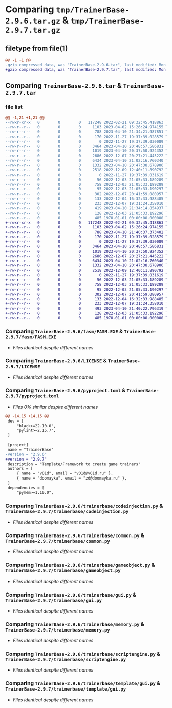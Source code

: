 # Comparing `tmp/TrainerBase-2.9.6.tar.gz` & `tmp/TrainerBase-2.9.7.tar.gz`

## filetype from file(1)

```diff
@@ -1 +1 @@
-gzip compressed data, was "TrainerBase-2.9.6.tar", last modified: Mon Apr 10 21:34:40 2023, max compression
+gzip compressed data, was "TrainerBase-2.9.7.tar", last modified: Mon Apr 10 21:41:09 2023, max compression
```

## Comparing `TrainerBase-2.9.6.tar` & `TrainerBase-2.9.7.tar`

### file list

```diff
@@ -1,21 +1,21 @@
--rwxr-xr-x   0        0        0   117248 2022-02-21 09:32:45.418863 TrainerBase-2.9.6/fasm/FASM.EXE
--rw-r--r--   0        0        0     1103 2023-04-02 15:26:24.974155 TrainerBase-2.9.6/LICENSE
--rw-r--r--   0        0        0      788 2023-04-10 21:34:21.987851 TrainerBase-2.9.6/pyproject.toml
--rw-r--r--   0        0        0      170 2022-11-27 19:37:39.028579 TrainerBase-2.9.6/README.md
--rw-r--r--   0        0        0        0 2022-11-27 19:37:39.030089 TrainerBase-2.9.6/trainerbase/__init__.py
--rw-r--r--   0        0        0     3464 2023-04-10 20:48:57.586831 TrainerBase-2.9.6/trainerbase/codeinjection.py
--rw-r--r--   0        0        0     1019 2023-04-10 20:37:50.924352 TrainerBase-2.9.6/trainerbase/common.py
--rw-r--r--   0        0        0     2686 2022-12-07 20:27:21.445222 TrainerBase-2.9.6/trainerbase/gameobject.py
--rw-r--r--   0        0        0     6434 2023-04-10 21:02:16.760340 TrainerBase-2.9.6/trainerbase/gui.py
--rw-r--r--   0        0        0     1332 2023-04-10 20:47:38.678906 TrainerBase-2.9.6/trainerbase/memory.py
--rw-r--r--   0        0        0     2518 2022-12-09 12:40:11.890792 TrainerBase-2.9.6/trainerbase/scriptengine.py
--rw-r--r--   0        0        0        0 2022-11-27 19:37:39.031619 TrainerBase-2.9.6/trainerbase/template/__init__.py
--rw-r--r--   0        0        0       56 2022-12-03 21:05:33.189289 TrainerBase-2.9.6/trainerbase/template/config.py
--rw-r--r--   0        0        0      758 2022-12-03 21:05:33.189289 TrainerBase-2.9.6/trainerbase/template/gui.py
--rw-r--r--   0        0        0       95 2022-12-03 21:05:33.190297 TrainerBase-2.9.6/trainerbase/template/injections.py
--rw-r--r--   0        0        0      302 2022-12-07 20:41:59.080957 TrainerBase-2.9.6/trainerbase/template/main.py
--rw-r--r--   0        0        0      133 2022-12-04 16:32:33.988485 TrainerBase-2.9.6/trainerbase/template/objects.py
--rw-r--r--   0        0        0      233 2022-12-07 19:31:24.358010 TrainerBase-2.9.6/trainerbase/template/scripts.py
--rw-r--r--   0        0        0      419 2023-04-10 21:34:14.854937 TrainerBase-2.9.6/trainerbase/tts.py
--rw-r--r--   0        0        0      128 2022-12-03 21:05:33.192296 TrainerBase-2.9.6/trainerbase/use_trainer_template.py
--rw-r--r--   0        0        0      485 1970-01-01 00:00:00.000000 TrainerBase-2.9.6/PKG-INFO
+-rwxr-xr-x   0        0        0   117248 2022-02-21 09:32:45.418863 TrainerBase-2.9.7/fasm/FASM.EXE
+-rw-r--r--   0        0        0     1103 2023-04-02 15:26:24.974155 TrainerBase-2.9.7/LICENSE
+-rw-r--r--   0        0        0      788 2023-04-10 21:40:37.373402 TrainerBase-2.9.7/pyproject.toml
+-rw-r--r--   0        0        0      170 2022-11-27 19:37:39.028579 TrainerBase-2.9.7/README.md
+-rw-r--r--   0        0        0        0 2022-11-27 19:37:39.030089 TrainerBase-2.9.7/trainerbase/__init__.py
+-rw-r--r--   0        0        0     3464 2023-04-10 20:48:57.586831 TrainerBase-2.9.7/trainerbase/codeinjection.py
+-rw-r--r--   0        0        0     1019 2023-04-10 20:37:50.924352 TrainerBase-2.9.7/trainerbase/common.py
+-rw-r--r--   0        0        0     2686 2022-12-07 20:27:21.445222 TrainerBase-2.9.7/trainerbase/gameobject.py
+-rw-r--r--   0        0        0     6434 2023-04-10 21:02:16.760340 TrainerBase-2.9.7/trainerbase/gui.py
+-rw-r--r--   0        0        0     1332 2023-04-10 20:47:38.678906 TrainerBase-2.9.7/trainerbase/memory.py
+-rw-r--r--   0        0        0     2518 2022-12-09 12:40:11.890792 TrainerBase-2.9.7/trainerbase/scriptengine.py
+-rw-r--r--   0        0        0        0 2022-11-27 19:37:39.031619 TrainerBase-2.9.7/trainerbase/template/__init__.py
+-rw-r--r--   0        0        0       56 2022-12-03 21:05:33.189289 TrainerBase-2.9.7/trainerbase/template/config.py
+-rw-r--r--   0        0        0      758 2022-12-03 21:05:33.189289 TrainerBase-2.9.7/trainerbase/template/gui.py
+-rw-r--r--   0        0        0       95 2022-12-03 21:05:33.190297 TrainerBase-2.9.7/trainerbase/template/injections.py
+-rw-r--r--   0        0        0      302 2022-12-07 20:41:59.080957 TrainerBase-2.9.7/trainerbase/template/main.py
+-rw-r--r--   0        0        0      133 2022-12-04 16:32:33.988485 TrainerBase-2.9.7/trainerbase/template/objects.py
+-rw-r--r--   0        0        0      233 2022-12-07 19:31:24.358010 TrainerBase-2.9.7/trainerbase/template/scripts.py
+-rw-r--r--   0        0        0      493 2023-04-10 21:40:22.796319 TrainerBase-2.9.7/trainerbase/tts.py
+-rw-r--r--   0        0        0      128 2022-12-03 21:05:33.192296 TrainerBase-2.9.7/trainerbase/use_trainer_template.py
+-rw-r--r--   0        0        0      485 1970-01-01 00:00:00.000000 TrainerBase-2.9.7/PKG-INFO
```

### Comparing `TrainerBase-2.9.6/fasm/FASM.EXE` & `TrainerBase-2.9.7/fasm/FASM.EXE`

 * *Files identical despite different names*

### Comparing `TrainerBase-2.9.6/LICENSE` & `TrainerBase-2.9.7/LICENSE`

 * *Files identical despite different names*

### Comparing `TrainerBase-2.9.6/pyproject.toml` & `TrainerBase-2.9.7/pyproject.toml`

 * *Files 0% similar despite different names*

```diff
@@ -14,15 +14,15 @@
 dev = [
     "black>=22.10.0",
     "pylint>=2.15.7",
 ]
 
 [project]
 name = "TrainerBase"
-version = "2.9.6"
+version = "2.9.7"
 description = "Template/Framework to create game trainers"
 authors = [
     { name = "v01d", email = "v01d@v01d.ru" },
     { name = "doomayka", email = "zd@doomayka.ru" },
 ]
 dependencies = [
     "pymem>=1.10.0",
```

### Comparing `TrainerBase-2.9.6/trainerbase/codeinjection.py` & `TrainerBase-2.9.7/trainerbase/codeinjection.py`

 * *Files identical despite different names*

### Comparing `TrainerBase-2.9.6/trainerbase/common.py` & `TrainerBase-2.9.7/trainerbase/common.py`

 * *Files identical despite different names*

### Comparing `TrainerBase-2.9.6/trainerbase/gameobject.py` & `TrainerBase-2.9.7/trainerbase/gameobject.py`

 * *Files identical despite different names*

### Comparing `TrainerBase-2.9.6/trainerbase/gui.py` & `TrainerBase-2.9.7/trainerbase/gui.py`

 * *Files identical despite different names*

### Comparing `TrainerBase-2.9.6/trainerbase/memory.py` & `TrainerBase-2.9.7/trainerbase/memory.py`

 * *Files identical despite different names*

### Comparing `TrainerBase-2.9.6/trainerbase/scriptengine.py` & `TrainerBase-2.9.7/trainerbase/scriptengine.py`

 * *Files identical despite different names*

### Comparing `TrainerBase-2.9.6/trainerbase/template/gui.py` & `TrainerBase-2.9.7/trainerbase/template/gui.py`

 * *Files identical despite different names*

